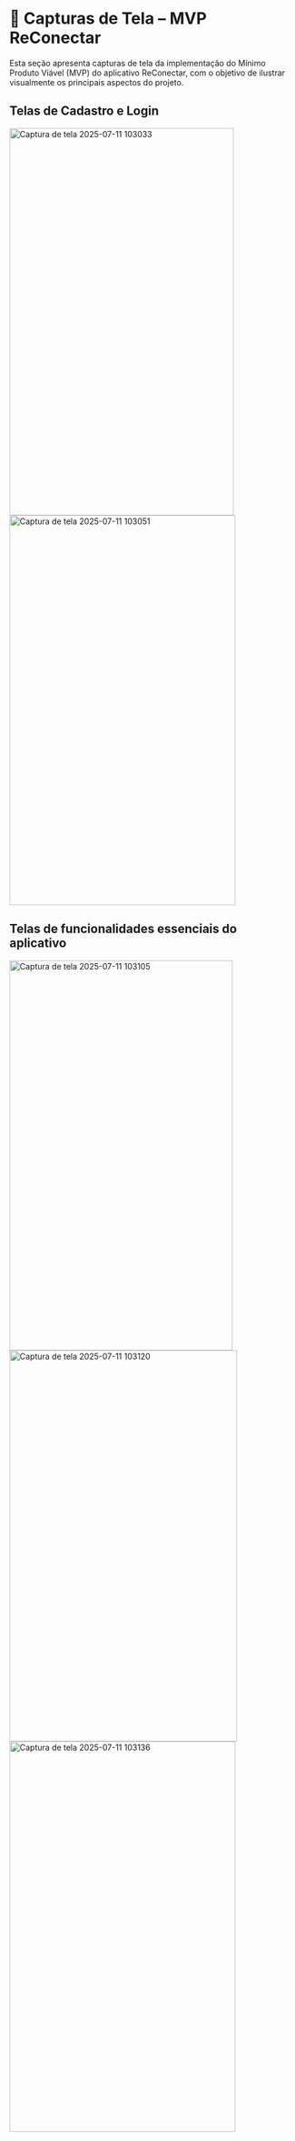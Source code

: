 # 📱 Capturas de Tela – MVP ReConectar

Esta seção apresenta capturas de tela da implementação do Mínimo Produto Viável (MVP) do aplicativo ReConectar, com o objetivo de ilustrar visualmente os principais aspectos do projeto.

**Telas de Cadastro e Login**
---

<img width="395" height="681" alt="Captura de tela 2025-07-11 103033" src="https://github.com/user-attachments/assets/ad38ebe3-2a96-4c40-be48-0f323b92198e" />

<img width="398" height="686" alt="Captura de tela 2025-07-11 103051" src="https://github.com/user-attachments/assets/eabf4738-3b2e-4a54-8e5d-7bb8a8134317" />

**Telas de funcionalidades essenciais do aplicativo**
---

<img width="393" height="686" alt="Captura de tela 2025-07-11 103105" src="https://github.com/user-attachments/assets/585e215b-4c65-4bec-bc67-82ab87105430" />

<img width="401" height="688" alt="Captura de tela 2025-07-11 103120" src="https://github.com/user-attachments/assets/9262fa12-cac5-491b-a03f-e8eaef268eb0" />

<img width="398" height="687" alt="Captura de tela 2025-07-11 103136" src="https://github.com/user-attachments/assets/cb027756-b1c8-4378-b3e1-6c5a8f8c0ca7" />
